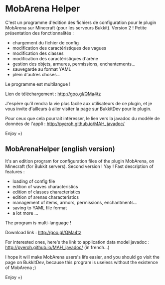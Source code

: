 MobArena Helper
==============

C'est un programme d'édition des fichiers de configuration pour le plugin MobArena sur Minecraft (pour les serveurs Bukkit). Version 2 ! Petite présentation des fonctionnalités :
- chargement du fichier de config
- modification des caractéristiques des vagues
- modification des classes
- modification des caractéristiques d'arène
- gestion des objets, armures, permissions, enchantements...
- sauvegarde au format YAML
- plein d'autres choses...

Le programme est multilangue !

Lien de téléchargement : http://goo.gl/QMa4tz

J'espère qu'il rendra la vie plus facile aux utilisateurs de ce plugin, et je vous invite d'ailleurs à aller visiter la page sur BukkitDev pour le plugin.

Pour ceux que cela pourrait intéresser, le lien vers la javadoc du modèle de données de l'appli :
http://pyeroh.github.io/MAH_javadoc/

Enjoy =)




MobArenaHelper (english version)
-------------

It's an edition program for configuration files of the plugin MobArena, on Minecraft (for Bukkit servers). Second version ! Yay ! Fast description of features :
- loading of config file
- edition of waves characteristics
- edition of classes characteristics
- edition of arenas characteristics
- management of items, armors, permissions, enchantments...
- saving to YAML file format
- a lot more ...
 
The program is multi-language !

Download link : http://goo.gl/QMa4tz

For interested ones, here's the link to application data model javadoc :
http://pyeroh.github.io/MAH_javadoc/ (in french...)

I hope it will make MobArena users's life easier, and you should go visit the page on BukkitDev, because this program is useless without the existence of MobArena ;)

Enjoy =)
